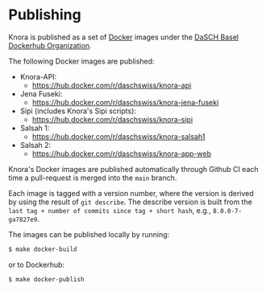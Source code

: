 <!---
 * Copyright © 2021 Data and Service Center for the Humanities and/or DaSCH Service Platform contributors.
 * SPDX-License-Identifier: Apache-2.0
-->

# Publishing

Knora is published as a set of [Docker](https://www.docker.com) images under the
[DaSCH Basel Dockerhub Organization](https://hub.docker.com/u/daschswiss).

The following Docker images are published:

- Knora-API:
  - https://hub.docker.com/r/daschswiss/knora-api
- Jena Fuseki:
  - https://hub.docker.com/r/daschswiss/knora-jena-fuseki
- Sipi (includes Knora's Sipi scripts):
  - https://hub.docker.com/r/daschswiss/knora-sipi
- Salsah 1:
  - https://hub.docker.com/r/daschswiss/knora-salsah1
- Salsah 2:
  - https://hub.docker.com/r/daschswiss/knora-app-web

Knora's Docker images are published automatically through Github CI each time a
pull-request is merged into the `main` branch.

Each image is tagged with a version number, where the version is derived by
using the result of `git describe`. The describe version is built from the
`last tag + number of commits since tag + short hash`, e.g., `8.0.0-7-ga7827e9`.

The images can be published locally by running:

```bash
$ make docker-build
```

or to Dockerhub:

```bash
$ make docker-publish
```
